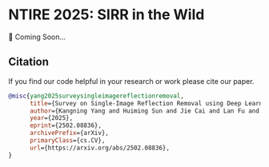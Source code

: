 # NTIRE 2025: SIRR in the Wild
🚧 Coming Soon...


## Citation

If you find our code helpful in your research or work please cite our paper.

```bibtex
@misc{yang2025surveysingleimagereflectionremoval,
      title={Survey on Single-Image Reflection Removal using Deep Learning Techniques}, 
      author={Kangning Yang and Huiming Sun and Jie Cai and Lan Fu and Jiaming Ding and Jinlong Li and Chiu Man Ho and Zibo Meng},
      year={2025},
      eprint={2502.08836},
      archivePrefix={arXiv},
      primaryClass={cs.CV},
      url={https://arxiv.org/abs/2502.08836}, 
}
```
